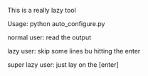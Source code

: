 This is a really lazy tool

Usage: python auto_configure.py 

normal user: read the output 

lazy user: skip some lines bu hitting the enter 

super lazy user: just lay on the [enter]
